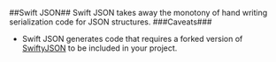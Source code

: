##Swift JSON##
Swift JSON takes away the monotony of hand writing serialization code for JSON structures.
###Caveats###
* Swift JSON generates code that requires a forked version of [SwiftyJSON](https://github.com/pvwoods/SwiftyJSON) to be included in your project.
